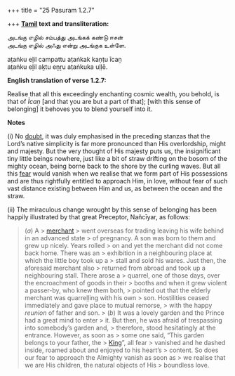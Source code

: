 +++
title = "25 Pasuram 1.2.7"

+++
**[Tamil](/definition/tamil#history "show Tamil definitions") text and transliteration:**

அடங்கு எழில் சம்பத்து அடங்கக் கண்டு ஈசன்  
அடங்கு எழில் அஃது என்று அடங்குக உள்ளே.

aṭaṅku eḻil campattu aṭaṅkak kaṇṭu īcaṉ  
aṭaṅku eḻil aḵtu eṉṟu aṭaṅkuka uḷḷē.

**English translation of verse 1.2.7:**

Realise that all this exceedingly enchanting cosmic wealth, you behold, is that of *Īcaṉ* [and that you are but a part of that]; [with this sense of belonging] it behoves you to blend yourself into it.

**Notes**

\(i\) No [doubt](/definition/doubt#history "show doubt definitions"), it was duly emphasised in the preceding stanzas that the Lord’s native simplicity is far more pronounced than His overlordship, might and majesty. But the very thought of His majesty puts us, the insignificant tiny little beings nowhere, just like a bit of straw drifting on the bosom of the mighty ocean, being borne back to the shore by the curling waves. But all this [fear](/definition/fear#history "show fear definitions") would vanish when we realise that we form part of His possessions and are thus rightfully entitled to approach Him, in love, without fear of such vast distance existing between Him and us, as between the ocean and the straw.

\(ii\) The miraculous change wrought by this sense of belonging has been happily illustrated by that great Preceptor, Nañcīyar, as follows:

> (*a*) A > [merchant](/definition/merchant#history "show merchant definitions") > went overseas for trading leaving his wife behind in an advanced state > of pregnancy. A son was born to them and grew up nicely. Years rolled > on and yet the merchant did not come back home. There was an > exhibition in a neighbouring place at which the little boy took up a > stall and sold his wares. Just then, the aforesaid merchant also > returned from abroad and took up a neighbouring stall. There arose a > quarrel, one of those days, over the encroachment of goods in their > booths and when it grew violent a passer-by, who knew them both, > pointed out that the elderly merchant was quarreḷḷing with his own > son. Hostilities ceased immediately and gave place to mutual remorse, > with the happy *reunion* of father and son. >
> (*b*) It was a lovely garden and the Prince had a great mind to enter > it. But then, he was afraid of trespassing into somebody’s garden and, > therefore, stood hesitatingly at the entrance. However, as soon as > some one said, “This garden belongs to your father, the > [King](/definition/king#history "show King definitions")”, all fear > vanished and he dashed inside, roamed about and enjoyed to his heart’s > content. So does our fear to approach the Almighty vanish as soon as > we realise that we are His children, the natural objects of His > boundless love.



